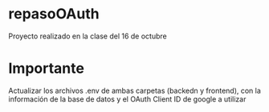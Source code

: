 # repasoOAuth
Proyecto realizado en la clase del 16 de octubre

# Importante

Actualizar los archivos .env de ambas carpetas (backedn y frontend), con la información de la base de datos y el OAuth Client ID de google a utilizar